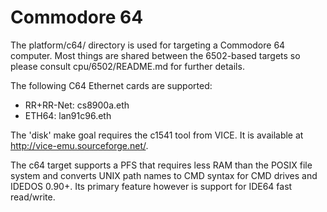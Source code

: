 Commodore 64
============

The platform/c64/ directory is used for targeting a Commodore 64 computer.
Most things are shared between the 6502-based targets so please consult
cpu/6502/README.md for further details.

The following C64 Ethernet cards are supported:

- RR+RR-Net: cs8900a.eth
- ETH64:     lan91c96.eth

The 'disk' make goal requires the c1541 tool from VICE. It is available at
http://vice-emu.sourceforge.net/.

The c64 target supports a PFS that requires less RAM than the POSIX file system
and converts UNIX path names to CMD syntax for CMD drives and IDEDOS 0.90+. Its
primary feature however is support for IDE64 fast read/write.
